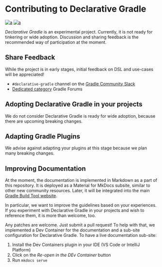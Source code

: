 # Contributing to Declarative Gradle

[![a](https://img.shields.io/badge/slack-%23declarative_gradle-brightgreen?style=flat&logo=slack)](https://gradle.org/slack-invite)
[![a](https://img.shields.io/badge/Roadmap-Public-brightgreen?style=flat)](../ROADMAP.md)

_Declarative Gradle_ is an experimental project.
Currently, it is not ready for tinkering or wide adoption.
Discussion and sharing feedback is the recommended way of participation at the moment.

## Share Feedback

While the project is in early stages,
initial feedback on DSL and use-cases will be appreciated!

- `#declarative-gradle` channel on the [Gradle Community Slack](https://gradle.org/slack-invite)
- [Dedicated category](https://discuss.gradle.org/c/help-discuss/declarative-gradle/38) Gradle Forums

## Adopting Declarative Gradle in your projects

We do not consider Declarative Gradle is ready for wide adoption,
because there are upcoming breaking changes.

## Adapting Gradle Plugins

We advise against adapting your plugins at this stage
because we plan many breaking changes.

## Improving Documentation

At the moment, the documentation is implemented in Markdown as a part of this repository.
It is deployed as a Material for MkDocs subsite,
similar to other new community resources.
Later, it will be integrated into the main [Gradle Build Tool website](https://gradle.org/).

In particular, we want to improve the guidelines based on your experiences.
If you experiment with Declarative Gradle in your projects and wish to reference them,
it is more than welcome, too.

Any patches are welcome. Just submit a pull request!
To help with that, we implemented a Dev Container for the documentation
and a sub-site configuration for Declarative Gradle.
To have a live documentation sub-site:

1. Install the Dev Containers plugin in your IDE (VS Code or IntelliJ Platform)
2. Click on the _Re-open in the DEv Container_ button
3. Run `mkdocs serve`
